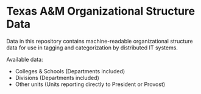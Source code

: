 # Texas A&M Organizational Structure Data

Data in this repository contains machine-readable organizational structure data for use in tagging and categorization by distributed IT systems.

Available data:

- Colleges & Schools (Departments included)
- Divisions (Departments included)
- Other units (Units reporting directly to President or Provost)